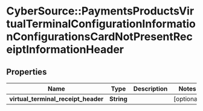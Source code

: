# CyberSource::PaymentsProductsVirtualTerminalConfigurationInformationConfigurationsCardNotPresentReceiptInformationHeader

## Properties
Name | Type | Description | Notes
------------ | ------------- | ------------- | -------------
**virtual_terminal_receipt_header** | **String** |  | [optional] 


